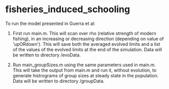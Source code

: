 # fisheries_induced_schooling



To run the model presented in Guerra et al:

1. First run main.m.  This will scan over rho (relative strength of modern fishing), in an increasing or decreasing direction (depending on value of 'upORdown').  This will save both the averaged evolved limits and a list of the values of the evolved limits at the end of the simulation.  Data will be written to directory /evoData. 

2. Run main_groupSizes.m using the same parameters used in main.m.  This will take the output from main.m and run it, without evolution, to generate histrograms of group sizes at steady state in the population. Data will be written to directory /groupData.  


